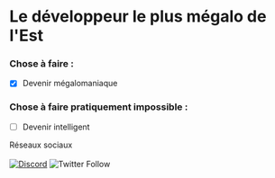# Le développeur le plus mégalo de l'Est

### Chose à faire :

- [x] Devenir mégalomaniaque

### Chose à faire pratiquement impossible :

- [ ] Devenir intelligent


Réseaux sociaux<br>
<br>[![Discord](https://img.shields.io/discord/700061920170082314.svg?color=%237289da&label=Discord&logo=discord&logoColor=%237289da)](https://discord.lesmoddeursfrancais.fr/) 
![Twitter Follow](https://img.shields.io/twitter/follow/mysterious__dev?label=Follow%20me%20x%29&style=flat)
